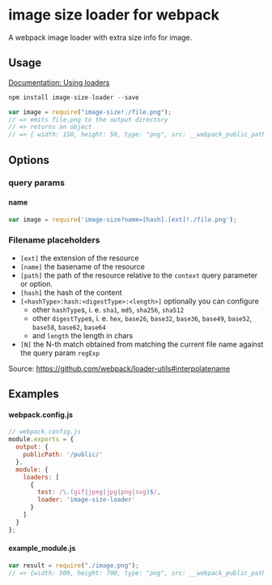 # image size loader for webpack

A webpack image loader with extra size info for image.

## Usage

[Documentation: Using loaders](http://webpack.github.io/docs/using-loaders.html)

``` javascript
npm install image-size-loader --save

var image = require("image-size!./file.png");
// => emits file.png to the output directory
// => returns an object
// => { width: 150, height: 50, type: "png", src: __webpack_public_path__ + "file.png", bytes: 1234 }
```

## Options

### query params

#### name

```js
var image = require('image-size?name=[hash].[ext]!./file.png');
```

### Filename placeholders

* `[ext]` the extension of the resource
* `[name]` the basename of the resource
* `[path]` the path of the resource relative to the `context` query parameter or option.
* `[hash]` the hash of the content
* `[<hashType>:hash:<digestType>:<length>]` optionally you can configure
  * other `hashType`s, i. e. `sha1`, `md5`, `sha256`, `sha512`
  * other `digestType`s, i. e. `hex`, `base26`, `base32`, `base36`, `base49`, `base52`, `base58`, `base62`, `base64`
  * and `length` the length in chars
* `[N]` the N-th match obtained from matching the current file name against the query param `regExp`

Source: https://github.com/webpack/loader-utils#interpolatename

## Examples

#### webpack.config.js

```js
// webpack.config.js
module.exports = {
  output: {
    publicPath: '/public/'
  },
  module: {
    loaders: [
      {
        test: /\.(gif|jpeg|jpg|png|svg)$/,
        loader: 'image-size-loader'
      }
    ]
  }
};
```

#### example_module.js

``` javascript
var result = require("./image.png");
// => {width: 500, height: 700, type: "png", src: __webpack_public_path__ + "image.png", bytes: 1234}
```
